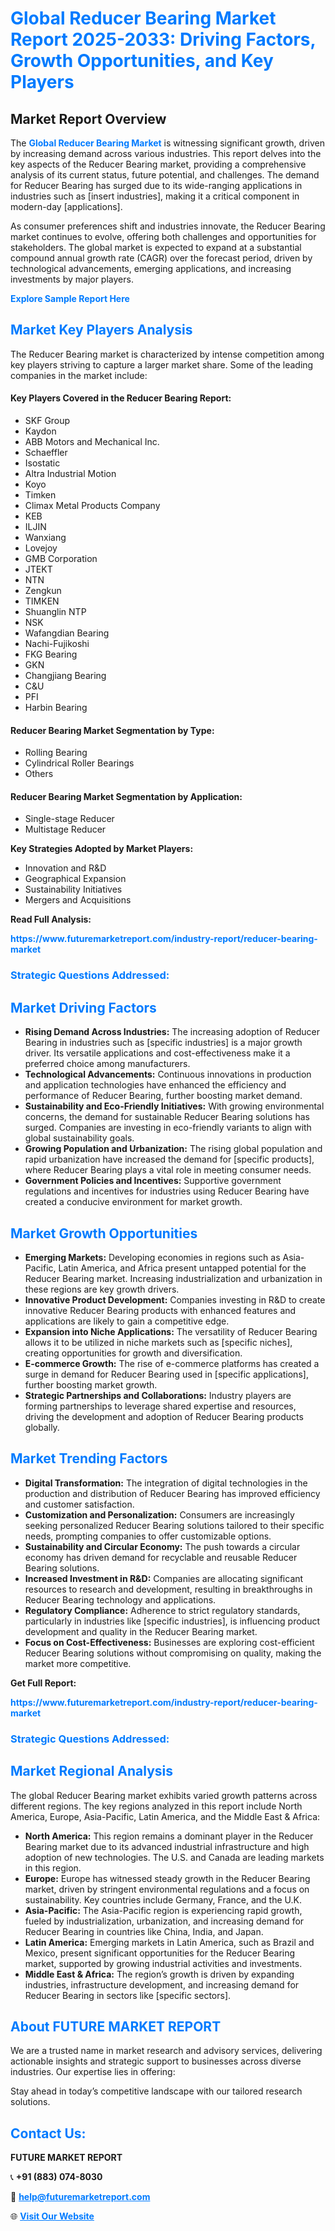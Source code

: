 <h1 style="color: #007BFF;">Global Reducer Bearing Market Report 2025-2033: Driving Factors, Growth Opportunities, and Key Players</h1>

<section id="overview">
<h2>Market Report Overview</h2>
<p>The <a href="https://www.futuremarketreport.com/industry-report/reducer-bearing-market" style="color: #007BFF; text-decoration: none;"><strong>Global Reducer Bearing Market</strong></a> is witnessing significant growth, driven by increasing demand across various industries. This report delves into the key aspects of the Reducer Bearing market, providing a comprehensive analysis of its current status, future potential, and challenges. The demand for Reducer Bearing has surged due to its wide-ranging applications in industries such as [insert industries], making it a critical component in modern-day [applications].</p>
<p>As consumer preferences shift and industries innovate, the Reducer Bearing market continues to evolve, offering both challenges and opportunities for stakeholders. The global market is expected to expand at a substantial compound annual growth rate (CAGR) over the forecast period, driven by technological advancements, emerging applications, and increasing investments by major players.</p>
</section>

<section id="overview">
<p><a href="https://www.futuremarketreport.com/request-sample/reportId=82273" style="color: #007BFF; text-decoration: none;"><strong>Explore Sample Report Here</strong></a></p>
</section>

<section id="key-players">
<h2 style="color: #007BFF;">Market Key Players Analysis</h2>
<p>The Reducer Bearing market is characterized by intense competition among key players striving to capture a larger market share. Some of the leading companies in the market include:</p>
<h4>Key Players Covered in the Reducer Bearing Report:</h4>
<ul><li>SKF Group</li><li>Kaydon</li><li>ABB Motors and Mechanical Inc.</li><li>Schaeffler</li><li>Isostatic</li><li>Altra Industrial Motion</li><li>Koyo</li><li>Timken</li><li>Climax Metal Products Company</li><li>KEB</li><li>ILJIN</li><li>Wanxiang</li><li>Lovejoy</li><li>GMB Corporation</li><li>JTEKT</li><li>NTN</li><li>Zengkun</li><li>TIMKEN</li><li>Shuanglin NTP</li><li>NSK</li><li>Wafangdian Bearing</li><li>Nachi-Fujikoshi</li><li>FKG Bearing</li><li>GKN</li><li>Changjiang Bearing</li><li>C&amp;U</li><li>PFI</li><li>Harbin Bearing</li></ul>
<h4>Reducer Bearing Market Segmentation by Type:</h4>
<ul><li>Rolling Bearing</li><li>Cylindrical Roller Bearings</li><li>Others</li></ul>

<h4>Reducer Bearing Market Segmentation by Application:</h4>
<ul><li>Single-stage Reducer</li><li>Multistage Reducer</li></ul>
<p><strong>Key Strategies Adopted by Market Players:</strong></p>
<ul>
<li>Innovation and R&D</li>
<li>Geographical Expansion</li>
<li>Sustainability Initiatives</li>
<li>Mergers and Acquisitions</li>
</ul>
</section>

<section>
<p><strong>Read Full Analysis: </strong></p><a href="https://www.futuremarketreport.com/industry-report/reducer-bearing-market" style="color: #007BFF; text-decoration: none;"><strong>https://www.futuremarketreport.com/industry-report/reducer-bearing-market</strong></a>
<h3 style="color: #007BFF;">Strategic Questions Addressed:</h3>
</section>

<section id="driving-factors">
<h2 style="color: #007BFF;">Market Driving Factors</h2>
<ul>
<li><strong>Rising Demand Across Industries:</strong> The increasing adoption of Reducer Bearing in industries such as [specific industries] is a major growth driver. Its versatile applications and cost-effectiveness make it a preferred choice among manufacturers.</li>
<li><strong>Technological Advancements:</strong> Continuous innovations in production and application technologies have enhanced the efficiency and performance of Reducer Bearing, further boosting market demand.</li>
<li><strong>Sustainability and Eco-Friendly Initiatives:</strong> With growing environmental concerns, the demand for sustainable Reducer Bearing solutions has surged. Companies are investing in eco-friendly variants to align with global sustainability goals.</li>
<li><strong>Growing Population and Urbanization:</strong> The rising global population and rapid urbanization have increased the demand for [specific products], where Reducer Bearing plays a vital role in meeting consumer needs.</li>
<li><strong>Government Policies and Incentives:</strong> Supportive government regulations and incentives for industries using Reducer Bearing have created a conducive environment for market growth.</li>
</ul>
</section>

<section id="growth-opportunities">
<h2 style="color: #007BFF;">Market Growth Opportunities</h2>
<ul>
<li><strong>Emerging Markets:</strong> Developing economies in regions such as Asia-Pacific, Latin America, and Africa present untapped potential for the Reducer Bearing market. Increasing industrialization and urbanization in these regions are key growth drivers.</li>
<li><strong>Innovative Product Development:</strong> Companies investing in R&D to create innovative Reducer Bearing products with enhanced features and applications are likely to gain a competitive edge.</li>
<li><strong>Expansion into Niche Applications:</strong> The versatility of Reducer Bearing allows it to be utilized in niche markets such as [specific niches], creating opportunities for growth and diversification.</li>
<li><strong>E-commerce Growth:</strong> The rise of e-commerce platforms has created a surge in demand for Reducer Bearing used in [specific applications], further boosting market growth.</li>
<li><strong>Strategic Partnerships and Collaborations:</strong> Industry players are forming partnerships to leverage shared expertise and resources, driving the development and adoption of Reducer Bearing products globally.</li>
</ul>
</section>

<section id="trending-factors">
<h2 style="color: #007BFF;">Market Trending Factors</h2>
<ul>
<li><strong>Digital Transformation:</strong> The integration of digital technologies in the production and distribution of Reducer Bearing has improved efficiency and customer satisfaction.</li>
<li><strong>Customization and Personalization:</strong> Consumers are increasingly seeking personalized Reducer Bearing solutions tailored to their specific needs, prompting companies to offer customizable options.</li>
<li><strong>Sustainability and Circular Economy:</strong> The push towards a circular economy has driven demand for recyclable and reusable Reducer Bearing solutions.</li>
<li><strong>Increased Investment in R&D:</strong> Companies are allocating significant resources to research and development, resulting in breakthroughs in Reducer Bearing technology and applications.</li>
<li><strong>Regulatory Compliance:</strong> Adherence to strict regulatory standards, particularly in industries like [specific industries], is influencing product development and quality in the Reducer Bearing market.</li>
<li><strong>Focus on Cost-Effectiveness:</strong> Businesses are exploring cost-efficient Reducer Bearing solutions without compromising on quality, making the market more competitive.</li>
</ul>
</section>

<section>
<p><strong>Get Full Report: </strong></p><a href="https://www.futuremarketreport.com/industry-report/reducer-bearing-market" style="color: #007BFF; text-decoration: none;"><strong>https://www.futuremarketreport.com/industry-report/reducer-bearing-market</strong></a>
<h3 style="color: #007BFF;">Strategic Questions Addressed:</h3>
</section>


<section id="regional-analysis">
<h2 style="color: #007BFF;">Market Regional Analysis</h2>
<p>The global Reducer Bearing market exhibits varied growth patterns across different regions. The key regions analyzed in this report include North America, Europe, Asia-Pacific, Latin America, and the Middle East & Africa:</p>
<ul>
<li><strong>North America:</strong> This region remains a dominant player in the Reducer Bearing market due to its advanced industrial infrastructure and high adoption of new technologies. The U.S. and Canada are leading markets in this region.</li>
<li><strong>Europe:</strong> Europe has witnessed steady growth in the Reducer Bearing market, driven by stringent environmental regulations and a focus on sustainability. Key countries include Germany, France, and the U.K.</li>
<li><strong>Asia-Pacific:</strong> The Asia-Pacific region is experiencing rapid growth, fueled by industrialization, urbanization, and increasing demand for Reducer Bearing in countries like China, India, and Japan.</li>
<li><strong>Latin America:</strong> Emerging markets in Latin America, such as Brazil and Mexico, present significant opportunities for the Reducer Bearing market, supported by growing industrial activities and investments.</li>
<li><strong>Middle East & Africa:</strong> The region’s growth is driven by expanding industries, infrastructure development, and increasing demand for Reducer Bearing in sectors like [specific sectors].</li>
</ul>
</section>

<footer>
<h2 style="color: #007BFF;">About FUTURE MARKET REPORT</h2>
<p>We are a trusted name in market research and advisory services, delivering actionable insights and strategic support to businesses across diverse industries. Our expertise lies in offering:</p>

<p>Stay ahead in today’s competitive landscape with our tailored research solutions.</p>

<h2 style="color: #007BFF;">Contact Us:</h2>
<p><strong>FUTURE MARKET REPORT</strong></p>
<p>📞 <strong>+91 (883) 074-8030</strong></p>
<p>📧 <strong><a href="mailto:help@futuremarketreport.com" style="color: #007BFF;">help@futuremarketreport.com</a></strong></p>
<p>🌐 <strong><a href="https://www.futuremarketreport.com/" style="color: #007BFF;">Visit Our Website</a></strong></p>
</footer>